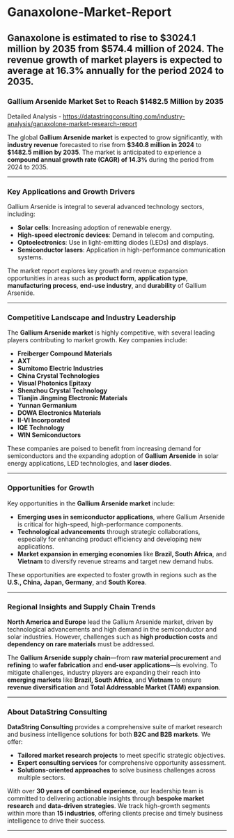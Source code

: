 # Ganaxolone-Market-Report
Ganaxolone is estimated to rise to $3024.1 million by 2035 from $574.4 million of 2024. The revenue growth of market players is expected to average at 16.3% annually for the period 2024 to 2035.
---

### Gallium Arsenide Market Set to Reach \$1482.5 Million by 2035

Detailed Analysis - https://datastringconsulting.com/industry-analysis/ganaxolone-market-research-report

The global **Gallium Arsenide market** is expected to grow significantly, with **industry revenue** forecasted to rise from **\$340.8 million in 2024** to **\$1482.5 million by 2035**. The market is anticipated to experience a **compound annual growth rate (CAGR) of 14.3%** during the period from 2024 to 2035.

---

### Key Applications and Growth Drivers

Gallium Arsenide is integral to several advanced technology sectors, including:

* **Solar cells**: Increasing adoption of renewable energy.
* **High-speed electronic devices**: Demand in telecom and computing.
* **Optoelectronics**: Use in light-emitting diodes (LEDs) and displays.
* **Semiconductor lasers**: Application in high-performance communication systems.

The market report explores key growth and revenue expansion opportunities in areas such as **product form**, **application type**, **manufacturing process**, **end-use industry**, and **durability** of Gallium Arsenide.

---

### Competitive Landscape and Industry Leadership

The **Gallium Arsenide market** is highly competitive, with several leading players contributing to market growth. Key companies include:

* **Freiberger Compound Materials**
* **AXT**
* **Sumitomo Electric Industries**
* **China Crystal Technologies**
* **Visual Photonics Epitaxy**
* **Shenzhou Crystal Technology**
* **Tianjin Jingming Electronic Materials**
* **Yunnan Germanium**
* **DOWA Electronics Materials**
* **II-VI Incorporated**
* **IQE Technology**
* **WIN Semiconductors**

These companies are poised to benefit from increasing demand for semiconductors and the expanding adoption of **Gallium Arsenide** in solar energy applications, LED technologies, and **laser diodes**.

---

### Opportunities for Growth

Key opportunities in the **Gallium Arsenide market** include:

* **Emerging uses in semiconductor applications**, where Gallium Arsenide is critical for high-speed, high-performance components.
* **Technological advancements** through strategic collaborations, especially for enhancing product efficiency and developing new applications.
* **Market expansion in emerging economies** like **Brazil, South Africa**, and **Vietnam** to diversify revenue streams and target new demand hubs.

These opportunities are expected to foster growth in regions such as the **U.S., China, Japan, Germany**, and **South Korea**.

---

### Regional Insights and Supply Chain Trends

**North America and Europe** lead the Gallium Arsenide market, driven by technological advancements and high demand in the semiconductor and solar industries. However, challenges such as **high production costs** and **dependency on rare materials** must be addressed.

The **Gallium Arsenide supply chain**—from **raw material procurement** and **refining** to **wafer fabrication** and **end-user applications**—is evolving. To mitigate challenges, industry players are expanding their reach into **emerging markets** like **Brazil, South Africa**, and **Vietnam** to ensure **revenue diversification** and **Total Addressable Market (TAM) expansion**.

---

### About DataString Consulting

**DataString Consulting** provides a comprehensive suite of market research and business intelligence solutions for both **B2C and B2B markets**. We offer:

* **Tailored market research projects** to meet specific strategic objectives.
* **Expert consulting services** for comprehensive opportunity assessment.
* **Solutions-oriented approaches** to solve business challenges across multiple sectors.

With over **30 years of combined experience**, our leadership team is committed to delivering actionable insights through **bespoke market research** and **data-driven strategies**. We track high-growth segments within more than **15 industries**, offering clients precise and timely business intelligence to drive their success.

---
